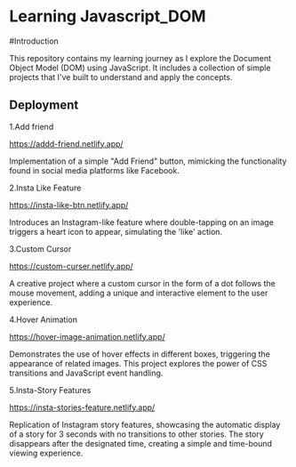 # Learning Javascript_DOM

#Introduction

This repository contains my learning journey as I explore the Document Object Model (DOM) using JavaScript. It includes a collection of simple projects that I've built to understand and apply the concepts.

## Deployment

1.Add friend

https://addd-friend.netlify.app/

Implementation of a simple "Add Friend" button, mimicking the functionality found in social media platforms like Facebook.

2.Insta Like Feature

https://insta-like-btn.netlify.app/

Introduces an Instagram-like feature where double-tapping on an image triggers a heart icon to appear, simulating the 'like' action.

3.Custom Cursor

https://custom-curser.netlify.app/

A creative project where a custom cursor in the form of a dot follows the mouse movement, adding a unique and interactive element to the user experience.

4.Hover Animation

https://hover-image-animation.netlify.app/

Demonstrates the use of hover effects in different boxes, triggering the appearance of related images. This project explores the power of CSS transitions and JavaScript event handling.

5.Insta-Story Features

https://insta-stories-feature.netlify.app/

Replication of Instagram story features, showcasing the automatic display of a story for 3 seconds with no transitions to other stories. The story disappears after the designated time, creating a simple and time-bound viewing experience.

